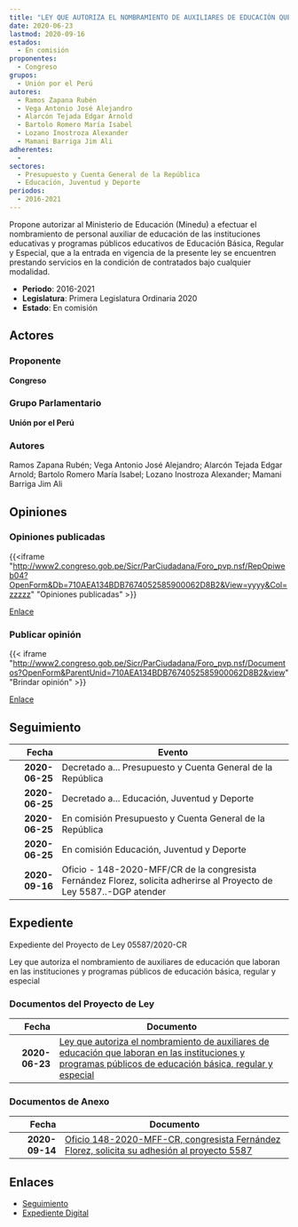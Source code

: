 ```yaml
---
title: "LEY QUE AUTORIZA EL NOMBRAMIENTO DE AUXILIARES DE EDUCACIÓN QUE LABORAN EN LAS INSTITUCIONES Y PROGRAMAS PÚBLICOS DE EDUCACIÓN BÁSICA, REGULAR Y ESPECIAL"
date: 2020-06-23
lastmod: 2020-09-16
estados: 
  - En comisión
proponentes: 
  - Congreso
grupos: 
  - Unión por el Perú
autores: 
  - Ramos Zapana Rubén
  - Vega Antonio José Alejandro
  - Alarcón Tejada Edgar Arnold
  - Bartolo Romero María Isabel
  - Lozano Inostroza Alexander
  - Mamani Barriga Jim Ali
adherentes: 
  - 
sectores: 
  - Presupuesto y Cuenta General de la República
  - Educación, Juventud y Deporte
periodos: 
  - 2016-2021
---
```


Propone autorizar al Ministerio de Educación (Minedu) a efectuar el nombramiento de personal auxiliar de educación de las instituciones educativas y programas públicos educativos de Educación Básica, Regular y Especial, que a la entrada en vigencia de la presente ley se encuentren prestando servicios en la condición de contratados bajo cualquier modalidad.

- **Periodo**: 2016-2021
- **Legislatura**: Primera Legislatura Ordinaria 2020
- **Estado**: En comisión

## Actores

### Proponente

**Congreso**

### Grupo Parlamentario

**Unión por el Perú**

### Autores

Ramos Zapana Rubén; Vega Antonio José Alejandro; Alarcón Tejada Edgar Arnold; Bartolo Romero María Isabel; Lozano Inostroza Alexander; Mamani Barriga Jim Ali


## Opiniones

### Opiniones publicadas

{{<iframe "http://www2.congreso.gob.pe/Sicr/ParCiudadana/Foro_pvp.nsf/RepOpiweb04?OpenForm&Db=710AEA134BDB7674052585900062D8B2&View=yyyy&Col=zzzzz" "Opiniones publicadas" >}}

[Enlace](http://www2.congreso.gob.pe/Sicr/ParCiudadana/Foro_pvp.nsf/RepOpiweb04?OpenForm&Db=710AEA134BDB7674052585900062D8B2&View=yyyy&Col=zzzzz)
### Publicar opinión

{{< iframe "http://www2.congreso.gob.pe/Sicr/ParCiudadana/Foro_pvp.nsf/Documentos?OpenForm&ParentUnid=710AEA134BDB7674052585900062D8B2&view" "Brindar opinión" >}}

[Enlace](http://www2.congreso.gob.pe/Sicr/ParCiudadana/Foro_pvp.nsf/Documentos?OpenForm&ParentUnid=710AEA134BDB7674052585900062D8B2&view)

## Seguimiento

| Fecha | Evento |
|------:|--------|
| **2020-06-25** | Decretado a... Presupuesto y Cuenta General de la República|
| **2020-06-25** | Decretado a... Educación, Juventud y Deporte|
| **2020-06-25** | En comisión Presupuesto y Cuenta General de la República|
| **2020-06-25** | En comisión Educación, Juventud y Deporte|
| **2020-09-16** | Oficio - 148-2020-MFF/CR de la congresista Fernández Florez, solicita adherirse al Proyecto de Ley 5587..-DGP atender|


## Expediente

Expediente del Proyecto de Ley 05587/2020-CR

Ley que autoriza el nombramiento de auxiliares de educación que laboran en las instituciones y programas públicos de educación básica, regular y especial


### Documentos del Proyecto de Ley

| Fecha | Documento |
|------:|--------|
| **2020-06-23** | [Ley que autoriza el nombramiento de auxiliares de educación que laboran en las instituciones y programas públicos de educación básica, regular y especial](http://www.leyes.congreso.gob.pe/Documentos/2016_2021/Proyectos_de_Ley_y_de_Resoluciones_Legislativas/PL05587_20200623.pdf) |

### Documentos de Anexo

| Fecha | Documento |
|------:|--------|
| **2020-09-14** | [Oficio 148-2020-MFF-CR, congresista Fernández Florez, solicita su adhesión al proyecto 5587](http://www.leyes.congreso.gob.pe/Documentos/2016_2021/Adhesiones/Proyectos_de_Ley/OFICIO-148-2020-MFF-CR.pdf) |

## Enlaces 

- [Seguimiento](http://www2.congreso.gob.pe/Sicr/TraDocEstProc/CLProLey2016.nsf/f7fff46988ca05b1052578e100829cc7/5e9f83d0ced0cc810525859100060b8b?OpenDocument)
- [Expediente Digital](http://www2.congreso.gob.pe/Sicr/TraDocEstProc/CLProLey2016.nsf/f7fff46988ca05b1052578e100829cc7/5e9f83d0ced0cc810525859100060b8b?OpenDocument&Click=05257FB7005EB655.eb71d0cf91d8294e05256cdf006b5706/$Body/0.1C6C)
